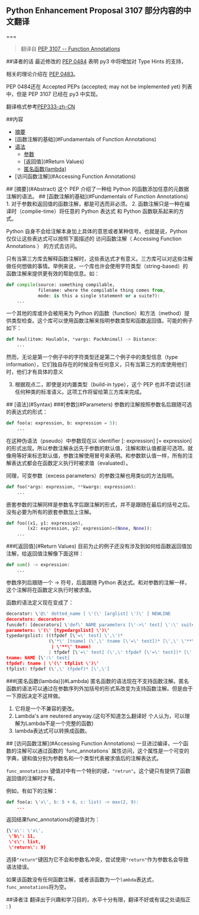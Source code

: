 ## Python Enhancement Proposal 3107 部分内容的中文翻译
===
> 翻译自 [PEP 3107 -- Function Annotations](https://www.python.org/dev/peps/pep-3107/#functerm)

##译者的话
最近修改的 [PEP 0484](https://www.python.org/dev/peps/pep-0484/) 表明 py3 中将增加对 Type Hints 的支持，

相关的理论介绍在 [PEP 0483](https://www.python.org/dev/peps/pep-0483/)。

PEP 0484还在 Accepted PEPs (accepted; may not be implemented yet) 列表中，但是 PEP 3107 已经在 py3 中实现。

翻译格式参考[PEP333-zh-CN](https://github.com/mainframer/PEP333-zh-CN)

##内容
* [摘要](#Abstract)
* [函数注解的基础](#Fundamentals of Function Annotations)
* [语法](#Syntax)
  * [参数](#Parameters)
  * [返回值](#Return Values)
  * [匿名函数(lambda)](#Lambda)
* [访问函数注解](#Accessing Function Annotations)

<a name="Abstract">
## [摘要](#Abstract)
这个 PEP 介绍了一种给 Python 的函数添加任意的元数据注解的语法。

<a name="Fundamentals of Function Annotations">
## [函数注解的基础](#Fundamentals of Function Annotations)
1. 对于参数和返回值的函数注解，都是可选而非必须。
2. 函数注解只是一种在编译时（complie-time）将任意的 Python 表达式 和 Python 函数联系起来的方式。

Python 自身不会给注解本身加上具体的意思或者某种信号。也就是说，Python 仅仅让这些表达式可以按照下面描述的 访问函数注解（ Accessing Function Annotations ） 的方式去访问。

只有当第三方库去解释函数注解时，这些表达式才有意义。三方库可以对这些注解做任何想做的事情。举例来说，一个库也许会使用字符类型（string-based）的函数注解来提供更有效的帮助信息。如：

```Python
def compile(source: something compilable,
            filename: where the compilable thing comes from,
            mode: is this a single statement or a suite?):
    ...
```

一个其他的库或许会被用来为 Python 的函数（function）和方法（method）提供类型检查。这个库可以使用函数注解来指明参数类型和函数返回值。可能的例子如下：

```Python
def haul(item: Haulable, *vargs: PackAnimal) -> Distance:
    ...
```

然而，无论是第一个例子中的字符类型还是第二个例子中的类型信息（type information），它们独自存在的时候没有任何意义，只有当第三方的库使用他们时，他们才有具体的意义

3. 根据观点二，即使是对内置类型（build-in type），这个 PEP 也并不尝试引进任何种类的标准语义。这项工作将留给第三方库来完成。

<a name="Syntax">
## [语法](#Syntax)

<a name="Parameters">
###[参数](#Parameters)
参数的注解按照参数名后跟随可选的表达式的形式：

```Python
def foo(a: expression, b: expression = 5):
    ...
```
在这种伪语法（pseudo）中参数现在以 identifier [: expression] [= expression] 的形式出现。所以参数注解永远先于参数的默认值，注解和默认值都是可选项。就像用等好来标志默认值，参数注解使用冒号来表明。和参数默认值一样，所有的注解表达式都会在函数定义执行时被求值（evaluated）。

同理，可变参数（excess parameters）的参数注解也用类似的方法指明。

```Python
def foo(*args: expression, **kwargs: expression):
    ...
```

嵌套参数的注解同样是参数名字后跟注解的形式，并不是跟随在最后的括号之后。没有必要为所有的嵌套参数加上注解。

```Python
def foo((x1, y1: expression),
        (x2: expression, y2: expression)=(None, None)):
    ...
```

<a name="Return Values">
###[返回值](#Return Values)
目前为止的例子还没有涉及到如何给函数返回值加注解，给返回值注解像下面这样：

```Python
def sum() -> expression:
    ...
```

参数序列后跟随一个 -> 符号，后面跟随 Python 表达式。和对参数的注解一样，这个注解将在函数定义执行时被求值。

函数的语法定义现在变成了：

```Python
decorator: \'@\' dotted_name [ \'(\' [arglist] \')\' ] NEWLINE
decorators: decorator+
funcdef: [decorators] \'def\' NAME parameters [\'->\' test] \':\' suite
parameters: \'(\' [typedargslist] \')\'
typedargslist: ((tfpdef [\'=\' test] \',\')*
                (\'*\' [tname] (\',\' tname [\'=\' test])* [\',\' \'**\' tname]
                 | \'**\' tname)
                | tfpdef [\'=\' test] (\',\' tfpdef [\'=\' test])* [\',\'])
tname: NAME [\':\' test]
tfpdef: tname | \'(\' tfplist \')\'
tfplist: tfpdef (\',\' tfpdef)* [\',\']
```

<a name="Lambda">
###[匿名函数(lambda)](#Lambda)
匿名函数的语法现在不支持函数注解。匿名函数的语法可以通过在参数序列外加括号的形式系改变为支持函数注解。但是由于一下原因决定不这样做。

1. 它将是一个不兼容的更改。
2. Lambda\'s are neutered anyway.(这句不知道怎么翻译好 个人认为，可以理解为Lambda不是一个完整的函数)
3. lambda表达式可以转换成函数。

<a name="Accessing Function Annotations">
## [访问函数注解](#Accessing Function Annotations)
一旦进过编译，一个函数的注解可以通过函数的 `func_annotations` 属性访问，这个属性是一个可变的字典，键和值分别为参数名和一个类型代表被求值后的注解表达式。

`func_annotations` 键值对中有一个特别的键，`"retrun"`。这个键只有提供了函数返回值的注解时才有。

例如，有如下的注解：

```Python
def foo(a: \'x\', b: 5 + 6, c: list) -> max(2, 9):
    ...
```

返回结果func_annotations的键值对为：

```Python
{\'a\': \'x\',
 \'b\': 11,
 \'c\': list,
 \'return\': 9}
```

选择`"return"`键因为它不会和参数名冲突，尝试使用`"return"`作为参数名会导致语法错误。

如果该函数没有任何函数注解，或者该函数为一个`lambda`表达式，`func_annotations`将为空。

##译者注
翻译出于兴趣和学习目的，水平十分有限，翻译不好或有误之处请指正 : )
